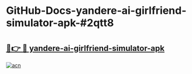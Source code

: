 # GitHub-Docs-yandere-ai-girlfriend-simulator-apk-#2qtt8

# <h2><a href="https://andorid.site?title=yandere-ai-girlfriend-simulator-apk&ref=07A">🔗👉 🔴 yandere-ai-girlfriend-simulator-apk</a></h2>

[![acn](https://github.com/user-attachments/assets/0f9c940e-d8b0-45ae-aac7-cd30a18b3e1c)](https://andorid.site?title=yandere-ai-girlfriend-simulator-apk&ref=07A)

